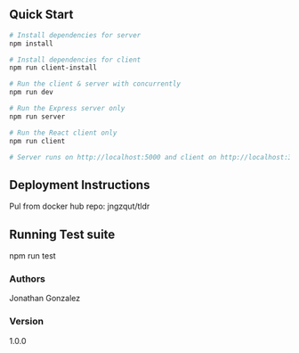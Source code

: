 ## Quick Start

``` bash
# Install dependencies for server
npm install

# Install dependencies for client
npm run client-install

# Run the client & server with concurrently
npm run dev

# Run the Express server only
npm run server

# Run the React client only
npm run client

# Server runs on http://localhost:5000 and client on http://localhost:3000
```

## Deployment Instructions
Pul from docker hub repo: jngzqut/tldr

## Running Test suite
npm run test

### Authors

Jonathan Gonzalez

### Version

1.0.0
